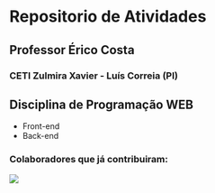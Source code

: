 # Repositorio de Atividades

## Professor Érico Costa
### CETI Zulmira Xavier - Luís Correia (PI)

## Disciplina de Programação WEB
* Front-end
* Back-end

### Colaboradores que já contribuiram:
<a href="https://github.com/ericoseduc/progWeb_FrontEnd_2025/graphs/contributors">
    <img src="https://contrib.rocks/image?repo=ericoseduc/progWeb_FrontEnd_2025">
</a>

